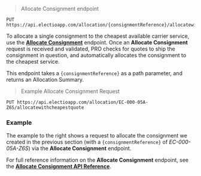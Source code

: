 > Allocate Consignment endpoint
```
PUT https://api.electioapp.com/allocation/{consignmentReference}/allocatewithcheapestquote
```

To allocate a single consignment to the cheapest available carrier service, use the **[Allocate Consignment](https://docs.electioapp.com/#/api/AllocateConsignment)** endpoint. Once an **Allocate Consignment** request is received and validated, PRO checks for quotes to ship the consignment in question, and automatically allocates the consignment to the cheapest service. 

This endpoint takes a `{consignmentReference}` as a path parameter, and returns an Allocation Summary.

> Example Allocate Consignment Request
```
PUT https://api.electioapp.com/allocation/EC-000-05A-Z6S/allocatewithcheapestquote
```
### Example

The example to the right shows a request to allocate the consignment we created in the previous section (with a `{consignmentReference}` of _EC-000-05A-Z6S_) via the **Allocate Consignment** endpoint. 

<aside class="note">
  For full reference information on the <strong>Allocate Consignment</strong> endpoint, see the <strong><a href="https://docs.electioapp.com/#/api/AllocateConsignment">Allocate Consignment API Reference</a></strong>. 
</aside>